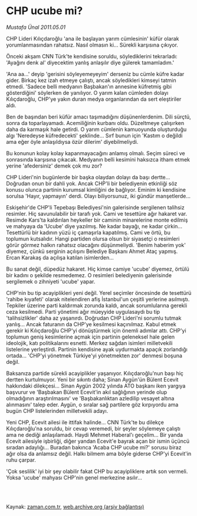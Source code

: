 # CHP ucube mi?

*Mustafa Ünal 2011.05.01*

<td class="columnist-detail">
<p>CHP Lideri Kılıçdaroğlu 'ana ile başlayan yarım cümlesinin' küfür olarak yorumlanmasından rahatsız. Nasıl olmasın ki... Sürekli karşısına çıkıyor.</p>
<p>
<div id="haberMetinDiv">
<p>Önceki akşam CNN Türk'te kendisine soruldu, söylediklerini tekrarladı: 'Ayağını denk al' diyecektim yanlış anlaşılır diye gülerek tamamladım.'
<p> 'Ana aa...' deyip 'gerisini söyleyemeyeyim' derseniz bu cümle küfre kadar gider. Birkaç kez izah etmeye çalıştı, ancak söyledikleri kimseyi tatmin etmedi. 'Sadece belli medyanın Başbakan'ın annesine küfretmiş gibi gösterdiğini' söylerken de yanılıyor. O yarım kalan cümleden dolayı Kılıçdaroğlu, CHP'ye yakın duran medya organlarından da sert eleştiriler aldı.
<p> Ben de başından beri küfür amacı taşımadığını düşünenlerdenim. Dili sürçtü, sonra da toparlayamadı. Acemiliğinin kurbanı oldu. Düzeltmeye çalışırken daha da karmaşık hale getirdi. O yarım cümlenin kamuoyunda oluşturduğu algı 'Neredeyse küfredecekti' şeklinde... Sırf bunun için 'Kastım o değildi ama eğer öyle anlaşıldıysa özür dilerim' diyebilmeliydi.
<p> Bu konunun kolay kolay kapanmayacağını anlamış olmalı. Seçim süreci ve sonrasında karşısına çıkacak. Medyanın belli kesimini haksızca itham etmek yerine 'afedersiniz' demek çok mu zor?
<p> CHP Lideri'nin bugünlerde bir başka olaydan dolayı da başı dertte... Doğrudan onun bir dahli yok. Ancak CHP'li bir belediyenin etkinliği söz konusu olunca partinin kurumsal kimliğini de bağlıyor. Eminim ki kendisine sorulsa 'Hayır, yapmayın' derdi. Olayı biliyorsunuz, iki gündür manşetlerde... 
<p>Eskişehir'de CHP'li Tepebaşı Belediyesi'nin galerisinde sergilenen talihsiz resimler. Hiç savunulabilir bir tarafı yok. Cami ve tesettüre ağır hakaret var. Resimde Kars'ta kaldırılan heykeller bir caminin minarelerine monte edilmiş ve mahyaya da 'Ucube' diye yazılmış. Ne kadar bayağı, ne kadar çirkin... Tesettürlü bir kadının yüzü iç çamaşırla kapatılmış. Cami ve örtü, bu toplumun kutsalıdır. Hangi partiden olursa olsun bir siyasetçi o resimleri görür görmez halkın rahatsız olacağını düşünmeliydi. 'Benim haberim yok' diyemez, çünkü serginin açılışını Belediye Başkanı Ahmet Ataç yapmış. Ercan Karakaş da açılışa katılan isimlerden...
<p> Bu sanat değil, düpedüz hakaret. Hiç kimse camiye 'ucube' diyemez, örtülü bir kadını o şekilde resmedemez. O resimleri belediyenin galerisinde sergilemek o zihniyeti 'ucube' yapar.
<p> CHP'nin bu tip acayiplikleri yeni değil. Yerel seçimler öncesinde de tesettürü 'rahibe kıyafeti' olarak nitelendiren afiş İstanbul'un çeşitli yerlerine asılmıştı. Tepkiler üzerine parti kaldırmak zorunda kaldı, ancak sorumlularına gerekli ceza kesilmedi. Parti yönetimi ağır müeyyide uygulasaydı bu tip 'talihsizlikler' daha az yaşanırdı. Doğrudan CHP Lideri'ni sorumlu tutmak yanlış... Ancak faturanın da CHP'ye kesilmesi kaçınılmaz. Kabul etmek gerekir ki Kılıçdaroğlu CHP'yi dönüştürmek için önemli adımlar attı. CHP'yi toplumun geniş kesimlerine açmak için partinin geleneksel hale gelen ideolojik, katı politikalarını esnetti. Merkez sağdan isimleri milletvekili listelerine yerleştirdi. Partinin kendisine ayak uydurmakta apaçık zorlandığı ortada... 'CHP'yi yönetmek Türkiye'yi yönetmekten zor' denmesi boşuna değil.
<p> Baksanıza partide sürekli acayiplikler yaşanıyor. Kılıçdaroğlu'nun başı hiç dertten kurtulmuyor. Yeni bir sıkıntı daha; Sinan Aygün'ün Bülent Ecevit hakkındaki dilekçesi... Sinan Aygün 2002 yılında ATO başkanı iken yargıya başvurur ve 'Başbakan Bülent Ecevit'in akıl sağlığının yerinde olup olmadığının araştırılmasını' ve 'Başbakanlıktan azledilip vesayet altına alınmasını' talep eder. Aygün, o sıralar sağ partilere göz kırpıyordu ama bugün CHP listelerinden milletvekili adayı.
<p> Yeni CHP, Ecevit ailesi ile ittifak halinde... CNN Türk'te bu dilekçe Kılıçdaroğlu'na soruldu, bir cevap veremedi, bir şeyler söylemeye çalıştı ama ne dediği anlaşılamadı. Haydi Mehmet Haberal'ı geçelim... Bir yanda Ecevit ailesiyle işbirliği, diğer yandan Ecevit'e bayrak açan bir ismin üçüncü sıradan adaylığı... Buradan bakınca 'Acaba CHP ucube mi?' sorusu biraz ağır olsa da anlamsız değil. Halkı bilmem ama böyle giderse CHP'yi Ecevit'in ruhu çarpar.
<p> 'Çok seslilik' iyi bir şey olabilir fakat CHP bu acayipliklere artık son vermeli. Yoksa 'ucube' mahyası CHP'nin genel merkezine asılır... </p></p></p></p></p></p></p></p></p></p></p></div>
</p>


<p><br>
		 </br></p></td>

Kaynak: [zaman.com.tr](http://zaman.com.tr/yazar.do?yazino=1128344), [web.archive.org (arşiv bağlantısı)](http://web.archive.org/web/20110505082024/http://www.zaman.com.tr:80/yazar.do?yazino=1128344)
